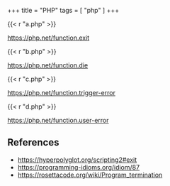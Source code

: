 +++
title = "PHP"
tags = [ "php" ]
+++

{{< r "a.php" >}}

<https://php.net/function.exit>

{{< r "b.php" >}}

<https://php.net/function.die>

{{< r "c.php" >}}

<https://php.net/function.trigger-error>

{{< r "d.php" >}}

<https://php.net/function.user-error>

## References

- <https://hyperpolyglot.org/scripting2#exit>
- <https://programming-idioms.org/idiom/87>
- <https://rosettacode.org/wiki/Program_termination>

